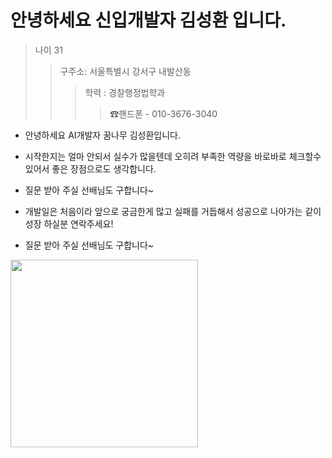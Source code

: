 # 안녕하세요 신입개발자 김성환 입니다.

> 나이 31
>  >구주소: 서울특별시 강서구 내발산동 
>  >
>  >  > 학력 : 경찰행정법학과
>  >  >  > ☎핸드폰 - 010-3676-3040

* 안녕하세요 AI개발자 꿈나무 김성환입니다.

* 시작한지는 얼마 안되서 실수가 많을텐데 오히려 부족한 역량을 바로바로 체크할수있어서 좋은 장점으로도 생각합니다.

* 질문 받아 주실 선배님도 구합니다~

* 개발일은 처음이라 앞으로 궁금한게 많고 실패를 거듭해서 성공으로 나아가는 같이 성장 하실분 연락주세요! 

* 질문 받아 주실 선배님도 구합니다~
<img src="https://i.pinimg.com/200x150/81/bc/a0/81bca025d15df5d8f8b5c5c9e0f73ab4.jpg" width=300px > 
